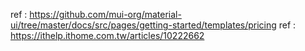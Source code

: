 
ref : https://github.com/mui-org/material-ui/tree/master/docs/src/pages/getting-started/templates/pricing
ref : https://ithelp.ithome.com.tw/articles/10222662